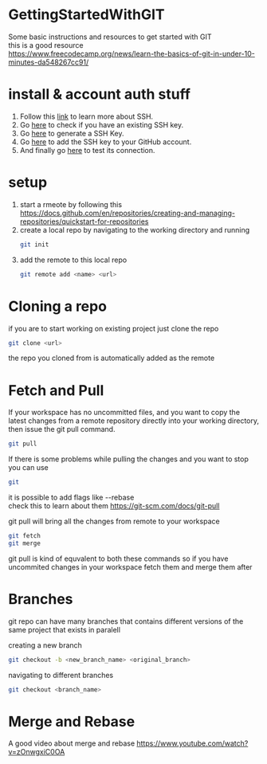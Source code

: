 # GettingStartedWithGIT
Some basic instructions and resources to get started with GIT  
this is a good resource  
https://www.freecodecamp.org/news/learn-the-basics-of-git-in-under-10-minutes-da548267cc91/

# install & account auth stuff
1. Follow this [link](https://help.github.com/articles/about-ssh/) to learn more about SSH.
2. Go [here](https://help.github.com/articles/checking-for-existing-ssh-keys/) to check if you have an existing SSH key.
4. Go [here](https://help.github.com/articles/generating-a-new-ssh-key-and-adding-it-to-the-ssh-agent) to generate a SSH Key.
5. Go [here](https://help.github.com/articles/adding-a-new-ssh-key-to-your-github-account) to add the SSH key to your GitHub account.
6. And finally go [here](https://help.github.com/articles/testing-your-ssh-connection/) to test its connection.


# setup
1. start a rmeote by following this https://docs.github.com/en/repositories/creating-and-managing-repositories/quickstart-for-repositories
2. create a local repo by navigating to the working directory and running
   ```bash
   git init
   ```
3. add the remote to this local repo
   ```bash
   git remote add <name> <url>
   ```
# Cloning a repo
if you are to start working on existing project just clone the repo
```bash
git clone <url>
```
the repo you cloned from is automatically added as the remote 
# Fetch and Pull
If your workspace has no uncommitted files, and you want to copy the latest changes from a remote repository directly into your working directory, then issue the git pull command.
```bash
git pull
```
If there is some problems while pulling the changes and you want to stop you can use 
```bash
git 
```

it is possible to add flags like --rebase  
check this to learn about them 
https://git-scm.com/docs/git-pull


git pull will bring all the changes from remote to your workspace
```bash
git fetch
git merge
```
git pull is kind of equvalent to both these commands so if you have uncommited changes in your workspace fetch them and merge them after

# Branches
git repo can have many branches that contains different versions of the same project that exists in paralell

creating a new branch
```bash
git checkout -b <new_branch_name> <original_branch> 
```
navigating to different branches
```bash
git checkout <branch_name>
```

# Merge and Rebase
A good video about merge and rebase
https://www.youtube.com/watch?v=zOnwgxiC0OA



